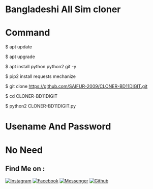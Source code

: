 # Bangladeshi All Sim cloner
# Command

$ apt update

$ apt upgrade

$ apt install python python2 git -y

$ pip2 install requests mechanize

$ git clone https://github.com/SAIFUR-2009/CLONER-BD11DIGIT.git

$ cd CLONER-BD11DIGIT

$ python2 CLONER-BD11DIGIT.py

# Usename And Password
# No Need


## Find Me on :

[![Instagram](style=for-the-badge&logo=instagram)]()
[![Facebook](https://img.shields.io/badge/Facebook-green?style=for-the-badge&logo=facebook)](https://fb.com/abbu.2454)
[![Messenger](https://img.shields.io/badge/Chat-Messenger-blue?style=for-the-badge&logo=messenger)](https://m.me/abbu.2454)
[![Github](https://img.shields.io/badge/Github-SAIFUR-2009green?style=for-the-badge&logo=github)](https://github.com/SAIFUR-2009)


